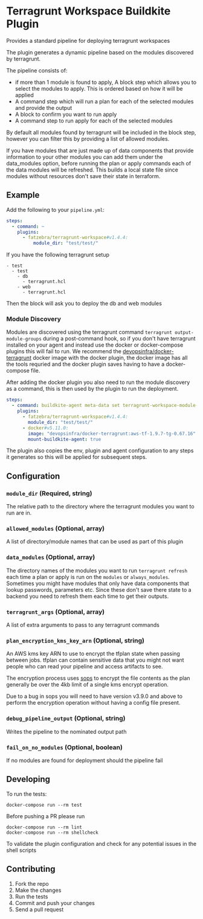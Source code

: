 # Terragrunt Workspace Buildkite Plugin

Provides a standard pipeline for deploying terragrunt workspaces

The plugin generates a dynamic pipeline based on the modules discovered by terragrunt. 

The pipeline consists of:

- if more than 1 module is found to apply, A block step which allows you to select the modules to apply. This is ordered based on how it will be applied
- A command step which will run a plan for each of the selected modules and provide the output
- A block to confirm you want to run apply
- A command step to run apply for each of the selected modules

By default all modules found by terragrunt will be included in the block step, however you can filter this by providing a list of allowed modules. 

If you have modules that are just made up of data components that provide information to your other modules you can add them under the data_modules option, before running the plan or apply commands each of the data modules will be refreshed. This builds a local state file since modules without resources don't save their state in terraform.


## Example

Add the following to your `pipeline.yml`:

```yml
steps:
  - command: ~
    plugins:
      - fatzebra/terragrunt-workspace#v1.4.4:
          module_dir: "test/test/"
```

If you have the following terragrunt setup

```
- test
  - test
    - db
      - terragrunt.hcl
    - web
      - terragrunt.hcl
```

Then the block will ask you to deploy the db and web modules

### Module Discovery 

Modules are discovered using the terragrunt command `terragrunt output-module-groups` during a post-command hook, so if you don't have terragrunt installed on your agent and instead use the docker or docker-compose plugins this will fail to run. We recommend the [devopsinfra/docker-terragrunt](https://hub.docker.com/r/devopsinfra/docker-terragrunt) docker image with the docker plugin, the docker image has all the tools requried and the docker plugin saves having to have a docker-compose file.

After adding the docker plugin you also need to run the module discovery as a command, this is then used by the plugin to run the deployment.


```yml
steps:
  - command: buildkite-agent meta-data set terragrunt-workspace-module-groups "$(terragrunt output-module-groups --terragrunt-working-dir /test/test)"
    plugins:
      - fatzebra/terragrunt-workspace#v1.4.4:
        module_dir: "test/test/"
      - docker#v5.11.0:
        image: "devopsinfra/docker-terragrunt:aws-tf-1.9.7-tg-0.67.16"
        mount-buildkite-agent: true
```

The plugin also copies the env, plugin and agent configuration to any steps it generates so this will be applied for subsequent steps.

## Configuration

### `module_dir` (Required, string)

The relative path to the directory where the terragrunt modules you want to run are in.

### `allowed_modules` (Optional, array)

A list of directory/module names that can be used as part of this plugin

### `data_modules` (Optional, array)

The directory names of the modules you want to run `terragrunt refresh` each time a plan or apply is run on the `modules` or `always_modules`. Sometimes you might have modules that only have data components that lookup passwords, parameters etc. Since these don't save there state to a backend you need to refresh them each time to get their outputs.

### `terragrunt_args` (Optional, array)

A list of extra arguments to pass to any terragrunt commands

### `plan_encryption_kms_key_arn` (Optional, string)

An AWS kms key ARN to use to encrypt the tfplan state when passing between jobs. tfplan can contain sensitive data that you might not want people who can read your pipeline and access artifacts to see.

The encryption process uses [sops](https://github.com/getsops/sops) to encrypt the file contents as the plan generally be over the 4kb limit of a single kms encrypt operation. 

Due to a bug in sops you will need to have version v3.9.0 and above to perform the encryption operation without having a config file present.

### `debug_pipeline_output` (Optional, string)

Writes the pipeline to the nominated output path

### `fail_on_no_modules` (Optional, boolean)

If no modules are found for deployment should the pipeline fail


## Developing

To run the tests:

```shell
docker-compose run --rm test
```

Before pushing a PR please run 

```shell 
docker-compose run --rm lint 
docker-compose run --rm shellcheck
```

To validate the plugin configuration and check for any potential issues in the shell scripts

## Contributing

1. Fork the repo
2. Make the changes
3. Run the tests
4. Commit and push your changes
5. Send a pull request
